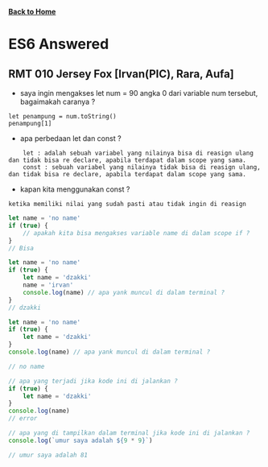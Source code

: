 [**Back to Home**](./../../README.md)

# ES6 Answered

## RMT 010 Jersey Fox [Irvan(PIC), Rara, Aufa]

- saya ingin mengakses let num = 90 angka 0 dari variable num tersebut, bagaimakah caranya ?

```
let penampung = num.toString()
penampung[1]
```

- apa perbedaan let dan const ?

```
	let : adalah sebuah variabel yang nilainya bisa di reasign ulang dan tidak bisa re declare, apabila terdapat dalam scope yang sama.
	const : sebuah variabel yang nilainya tidak bisa di reasign ulang, dan tidak bisa re declare, apabila terdapat dalam scope yang sama.
```

- kapan kita menggunakan const ?

```
ketika memiliki nilai yang sudah pasti atau tidak ingin di reasign
```

```js
let name = 'no name'
if (true) {
	// apakah kita bisa mengakses variable name di dalam scope if ?
}
// Bisa
```

```js
let name = 'no name'
if (true) {
	let name = 'dzakki'
	name = 'irvan'
	console.log(name) // apa yank muncul di dalam terminal ?
}
// dzakki
```

```js
let name = 'no name'
if (true) {
	let name = 'dzakki'
}
console.log(name) // apa yank muncul di dalam terminal ?

// no name
```

```js
// apa yang terjadi jika kode ini di jalankan ?
if (true) {
	let name = 'dzakki'
}
console.log(name)
// error
```

```js
// apa yang di tampilkan dalam terminal jika kode ini di jalankan ?
console.log(`umur saya adalah ${9 * 9}`)

// umur saya adalah 81
```

